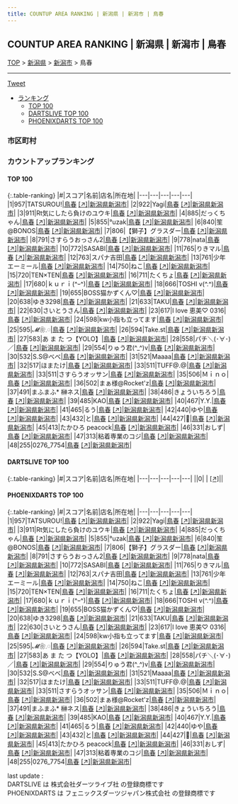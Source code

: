 ```yaml
---
title: COUNTUP AREA RANKING | 新潟県 | 新潟市 | 鳥春
---
```

## COUNTUP AREA RANKING | 新潟県 | 新潟市 | 鳥春

[TOP](/darts/rank/) > [新潟県](/darts/rank/新潟県/) > [新潟市](/darts/rank/新潟県/新潟市/) > 鳥春

___

<a href="https://twitter.com/share?ref_src=twsrc%5Etfw" data-text="COUNTUP AREA RANKING | 新潟県新潟市鳥春" class="twitter-share-button" data-hashtags="DARTSLIVE,PHOENIXDARTS,darts,ダーツ" data-show-count="false">Tweet</a>

* [ランキング](#カウントアップランキング)
    * [TOP 100](#top-100)
    * [DARTSLIVE TOP 100](#dartslive-top-100)
    * [PHOENIXDARTS TOP 100](#phoenixdarts-top-100)

### 市区町村

<ul>

</ul>

### カウントアップランキング

#### TOP 100



{:.table-ranking}
|#|スコア|名前|店名|所在地|
|---|---|---|---|---|
|1|957|<span class="rank-name-pd">TATSUROU!</span>|<a href="/darts/rank/shops/9508.html">鳥春</a> <a href="https://vs.phoenixdarts.com/jp/shop/shopDetailInfo/s_9508?s_seq=9508">[↗]</a>|<a href="/darts/rank/新潟県/新潟市">新潟県新潟市</a>|
|2|922|<span class="rank-name-pd">Yagi</span>|<a href="/darts/rank/shops/9508.html">鳥春</a> <a href="https://vs.phoenixdarts.com/jp/shop/shopDetailInfo/s_9508?s_seq=9508">[↗]</a>|<a href="/darts/rank/新潟県/新潟市">新潟県新潟市</a>|
|3|911|<span class="rank-name-pd">Rt気にしたら負けのユウキ</span>|<a href="/darts/rank/shops/9508.html">鳥春</a> <a href="https://vs.phoenixdarts.com/jp/shop/shopDetailInfo/s_9508?s_seq=9508">[↗]</a>|<a href="/darts/rank/新潟県/新潟市">新潟県新潟市</a>|
|4|885|<span class="rank-name-pd">だっくちゃん</span>|<a href="/darts/rank/shops/9508.html">鳥春</a> <a href="https://vs.phoenixdarts.com/jp/shop/shopDetailInfo/s_9508?s_seq=9508">[↗]</a>|<a href="/darts/rank/新潟県/新潟市">新潟県新潟市</a>|
|5|855|<span class="rank-name-pd">°uzak</span>|<a href="/darts/rank/shops/9508.html">鳥春</a> <a href="https://vs.phoenixdarts.com/jp/shop/shopDetailInfo/s_9508?s_seq=9508">[↗]</a>|<a href="/darts/rank/新潟県/新潟市">新潟県新潟市</a>|
|6|840|<span class="rank-name-pd">笙@BONOS</span>|<a href="/darts/rank/shops/9508.html">鳥春</a> <a href="https://vs.phoenixdarts.com/jp/shop/shopDetailInfo/s_9508?s_seq=9508">[↗]</a>|<a href="/darts/rank/新潟県/新潟市">新潟県新潟市</a>|
|7|806|<span class="rank-name-pd">【獅子】グラスダー</span>|<a href="/darts/rank/shops/9508.html">鳥春</a> <a href="https://vs.phoenixdarts.com/jp/shop/shopDetailInfo/s_9508?s_seq=9508">[↗]</a>|<a href="/darts/rank/新潟県/新潟市">新潟県新潟市</a>|
|8|791|<span class="rank-name-pd">さすらうおっさん2</span>|<a href="/darts/rank/shops/9508.html">鳥春</a> <a href="https://vs.phoenixdarts.com/jp/shop/shopDetailInfo/s_9508?s_seq=9508">[↗]</a>|<a href="/darts/rank/新潟県/新潟市">新潟県新潟市</a>|
|9|778|<span class="rank-name-pd">nata</span>|<a href="/darts/rank/shops/9508.html">鳥春</a> <a href="https://vs.phoenixdarts.com/jp/shop/shopDetailInfo/s_9508?s_seq=9508">[↗]</a>|<a href="/darts/rank/新潟県/新潟市">新潟県新潟市</a>|
|10|772|<span class="rank-name-pd">SASABI</span>|<a href="/darts/rank/shops/9508.html">鳥春</a> <a href="https://vs.phoenixdarts.com/jp/shop/shopDetailInfo/s_9508?s_seq=9508">[↗]</a>|<a href="/darts/rank/新潟県/新潟市">新潟県新潟市</a>|
|11|765|<span class="rank-name-pd">りきマル</span>|<a href="/darts/rank/shops/9508.html">鳥春</a> <a href="https://vs.phoenixdarts.com/jp/shop/shopDetailInfo/s_9508?s_seq=9508">[↗]</a>|<a href="/darts/rank/新潟県/新潟市">新潟県新潟市</a>|
|12|763|<span class="rank-name-pd">スパナ吉田</span>|<a href="/darts/rank/shops/9508.html">鳥春</a> <a href="https://vs.phoenixdarts.com/jp/shop/shopDetailInfo/s_9508?s_seq=9508">[↗]</a>|<a href="/darts/rank/新潟県/新潟市">新潟県新潟市</a>|
|13|761|<span class="rank-name-pd">少年エーミール</span>|<a href="/darts/rank/shops/9508.html">鳥春</a> <a href="https://vs.phoenixdarts.com/jp/shop/shopDetailInfo/s_9508?s_seq=9508">[↗]</a>|<a href="/darts/rank/新潟県/新潟市">新潟県新潟市</a>|
|14|750|<span class="rank-name-pd">ねこ</span>|<a href="/darts/rank/shops/9508.html">鳥春</a> <a href="https://vs.phoenixdarts.com/jp/shop/shopDetailInfo/s_9508?s_seq=9508">[↗]</a>|<a href="/darts/rank/新潟県/新潟市">新潟県新潟市</a>|
|15|720|<span class="rank-name-pd">TEN×TEN</span>|<a href="/darts/rank/shops/9508.html">鳥春</a> <a href="https://vs.phoenixdarts.com/jp/shop/shopDetailInfo/s_9508?s_seq=9508">[↗]</a>|<a href="/darts/rank/新潟県/新潟市">新潟県新潟市</a>|
|16|711|<span class="rank-name-pd">たくちょ</span>|<a href="/darts/rank/shops/9508.html">鳥春</a> <a href="https://vs.phoenixdarts.com/jp/shop/shopDetailInfo/s_9508?s_seq=9508">[↗]</a>|<a href="/darts/rank/新潟県/新潟市">新潟県新潟市</a>|
|17|680|<span class="rank-name-pd">ｋｕｒｉ(^ｰ^)</span>|<a href="/darts/rank/shops/9508.html">鳥春</a> <a href="https://vs.phoenixdarts.com/jp/shop/shopDetailInfo/s_9508?s_seq=9508">[↗]</a>|<a href="/darts/rank/新潟県/新潟市">新潟県新潟市</a>|
|18|666|<span class="rank-name-pd">TOSHI  v(^.^)</span>|<a href="/darts/rank/shops/9508.html">鳥春</a> <a href="https://vs.phoenixdarts.com/jp/shop/shopDetailInfo/s_9508?s_seq=9508">[↗]</a>|<a href="/darts/rank/新潟県/新潟市">新潟県新潟市</a>|
|19|655|<span class="rank-name-pd">BOSS猫かずくん♡</span>|<a href="/darts/rank/shops/9508.html">鳥春</a> <a href="https://vs.phoenixdarts.com/jp/shop/shopDetailInfo/s_9508?s_seq=9508">[↗]</a>|<a href="/darts/rank/新潟県/新潟市">新潟県新潟市</a>|
|20|638|<span class="rank-name-pd">ゆき3298</span>|<a href="/darts/rank/shops/9508.html">鳥春</a> <a href="https://vs.phoenixdarts.com/jp/shop/shopDetailInfo/s_9508?s_seq=9508">[↗]</a>|<a href="/darts/rank/新潟県/新潟市">新潟県新潟市</a>|
|21|633|<span class="rank-name-pd">TAKU</span>|<a href="/darts/rank/shops/9508.html">鳥春</a> <a href="https://vs.phoenixdarts.com/jp/shop/shopDetailInfo/s_9508?s_seq=9508">[↗]</a>|<a href="/darts/rank/新潟県/新潟市">新潟県新潟市</a>|
|22|630|<span class="rank-name-pd">さいとうさん</span>|<a href="/darts/rank/shops/9508.html">鳥春</a> <a href="https://vs.phoenixdarts.com/jp/shop/shopDetailInfo/s_9508?s_seq=9508">[↗]</a>|<a href="/darts/rank/新潟県/新潟市">新潟県新潟市</a>|
|23|617|<span class="rank-name-pd">I love 恵美♡ 0316</span>|<a href="/darts/rank/shops/9508.html">鳥春</a> <a href="https://vs.phoenixdarts.com/jp/shop/shopDetailInfo/s_9508?s_seq=9508">[↗]</a>|<a href="/darts/rank/新潟県/新潟市">新潟県新潟市</a>|
|24|598|<span class="rank-name-pd">kw小指も立ってます</span>|<a href="/darts/rank/shops/9508.html">鳥春</a> <a href="https://vs.phoenixdarts.com/jp/shop/shopDetailInfo/s_9508?s_seq=9508">[↗]</a>|<a href="/darts/rank/新潟県/新潟市">新潟県新潟市</a>|
|25|595|<span class="rank-name-pd">𝓜❀𓈒𓏸︎︎︎︎</span>|<a href="/darts/rank/shops/9508.html">鳥春</a> <a href="https://vs.phoenixdarts.com/jp/shop/shopDetailInfo/s_9508?s_seq=9508">[↗]</a>|<a href="/darts/rank/新潟県/新潟市">新潟県新潟市</a>|
|26|594|<span class="rank-name-pd">Take.st</span>|<a href="/darts/rank/shops/9508.html">鳥春</a> <a href="https://vs.phoenixdarts.com/jp/shop/shopDetailInfo/s_9508?s_seq=9508">[↗]</a>|<a href="/darts/rank/新潟県/新潟市">新潟県新潟市</a>|
|27|583|<span class="rank-name-pd">あ ま た つ【YOLO】</span>|<a href="/darts/rank/shops/9508.html">鳥春</a> <a href="https://vs.phoenixdarts.com/jp/shop/shopDetailInfo/s_9508?s_seq=9508">[↗]</a>|<a href="/darts/rank/新潟県/新潟市">新潟県新潟市</a>|
|28|558|<span class="rank-name-pd">パチ＼(･∀･)／</span>|<a href="/darts/rank/shops/9508.html">鳥春</a> <a href="https://vs.phoenixdarts.com/jp/shop/shopDetailInfo/s_9508?s_seq=9508">[↗]</a>|<a href="/darts/rank/新潟県/新潟市">新潟県新潟市</a>|
|29|554|<span class="rank-name-pd">りゅう君(^_^)v</span>|<a href="/darts/rank/shops/9508.html">鳥春</a> <a href="https://vs.phoenixdarts.com/jp/shop/shopDetailInfo/s_9508?s_seq=9508">[↗]</a>|<a href="/darts/rank/新潟県/新潟市">新潟県新潟市</a>|
|30|532|<span class="rank-name-pd">S.S@べべ</span>|<a href="/darts/rank/shops/9508.html">鳥春</a> <a href="https://vs.phoenixdarts.com/jp/shop/shopDetailInfo/s_9508?s_seq=9508">[↗]</a>|<a href="/darts/rank/新潟県/新潟市">新潟県新潟市</a>|
|31|521|<span class="rank-name-pd">Maaaa</span>|<a href="/darts/rank/shops/9508.html">鳥春</a> <a href="https://vs.phoenixdarts.com/jp/shop/shopDetailInfo/s_9508?s_seq=9508">[↗]</a>|<a href="/darts/rank/新潟県/新潟市">新潟県新潟市</a>|
|32|517|<span class="rank-name-pd">ほまたけ</span>|<a href="/darts/rank/shops/9508.html">鳥春</a> <a href="https://vs.phoenixdarts.com/jp/shop/shopDetailInfo/s_9508?s_seq=9508">[↗]</a>|<a href="/darts/rank/新潟県/新潟市">新潟県新潟市</a>|
|33|511|<span class="rank-name-pd">TUFF@.@</span>|<a href="/darts/rank/shops/9508.html">鳥春</a> <a href="https://vs.phoenixdarts.com/jp/shop/shopDetailInfo/s_9508?s_seq=9508">[↗]</a>|<a href="/darts/rank/新潟県/新潟市">新潟県新潟市</a>|
|33|511|<span class="rank-name-pd">さすらうオッサン</span>|<a href="/darts/rank/shops/9508.html">鳥春</a> <a href="https://vs.phoenixdarts.com/jp/shop/shopDetailInfo/s_9508?s_seq=9508">[↗]</a>|<a href="/darts/rank/新潟県/新潟市">新潟県新潟市</a>|
|35|506|<span class="rank-name-pd">Ｍｉｎｏ</span>|<a href="/darts/rank/shops/9508.html">鳥春</a> <a href="https://vs.phoenixdarts.com/jp/shop/shopDetailInfo/s_9508?s_seq=9508">[↗]</a>|<a href="/darts/rank/新潟県/新潟市">新潟県新潟市</a>|
|36|502|<span class="rank-name-pd">まぁ様@Rocket&#x27;z</span>|<a href="/darts/rank/shops/9508.html">鳥春</a> <a href="https://vs.phoenixdarts.com/jp/shop/shopDetailInfo/s_9508?s_seq=9508">[↗]</a>|<a href="/darts/rank/新潟県/新潟市">新潟県新潟市</a>|
|37|491|<span class="rank-name-pd">まふまふ* 榊ネス</span>|<a href="/darts/rank/shops/9508.html">鳥春</a> <a href="https://vs.phoenixdarts.com/jp/shop/shopDetailInfo/s_9508?s_seq=9508">[↗]</a>|<a href="/darts/rank/新潟県/新潟市">新潟県新潟市</a>|
|38|486|<span class="rank-name-pd">きょういちろう</span>|<a href="/darts/rank/shops/9508.html">鳥春</a> <a href="https://vs.phoenixdarts.com/jp/shop/shopDetailInfo/s_9508?s_seq=9508">[↗]</a>|<a href="/darts/rank/新潟県/新潟市">新潟県新潟市</a>|
|39|485|<span class="rank-name-pd">KAO</span>|<a href="/darts/rank/shops/9508.html">鳥春</a> <a href="https://vs.phoenixdarts.com/jp/shop/shopDetailInfo/s_9508?s_seq=9508">[↗]</a>|<a href="/darts/rank/新潟県/新潟市">新潟県新潟市</a>|
|40|467|<span class="rank-name-pd">Y.Y.</span>|<a href="/darts/rank/shops/9508.html">鳥春</a> <a href="https://vs.phoenixdarts.com/jp/shop/shopDetailInfo/s_9508?s_seq=9508">[↗]</a>|<a href="/darts/rank/新潟県/新潟市">新潟県新潟市</a>|
|41|465|<span class="rank-name-pd">るう</span>|<a href="/darts/rank/shops/9508.html">鳥春</a> <a href="https://vs.phoenixdarts.com/jp/shop/shopDetailInfo/s_9508?s_seq=9508">[↗]</a>|<a href="/darts/rank/新潟県/新潟市">新潟県新潟市</a>|
|42|440|<span class="rank-name-pd">ゆや</span>|<a href="/darts/rank/shops/9508.html">鳥春</a> <a href="https://vs.phoenixdarts.com/jp/shop/shopDetailInfo/s_9508?s_seq=9508">[↗]</a>|<a href="/darts/rank/新潟県/新潟市">新潟県新潟市</a>|
|43|432|<span class="rank-name-pd">と</span>|<a href="/darts/rank/shops/9508.html">鳥春</a> <a href="https://vs.phoenixdarts.com/jp/shop/shopDetailInfo/s_9508?s_seq=9508">[↗]</a>|<a href="/darts/rank/新潟県/新潟市">新潟県新潟市</a>|
|44|427|<span class="rank-name-pd">💜</span>|<a href="/darts/rank/shops/9508.html">鳥春</a> <a href="https://vs.phoenixdarts.com/jp/shop/shopDetailInfo/s_9508?s_seq=9508">[↗]</a>|<a href="/darts/rank/新潟県/新潟市">新潟県新潟市</a>|
|45|413|<span class="rank-name-pd">たかひろ peacock</span>|<a href="/darts/rank/shops/9508.html">鳥春</a> <a href="https://vs.phoenixdarts.com/jp/shop/shopDetailInfo/s_9508?s_seq=9508">[↗]</a>|<a href="/darts/rank/新潟県/新潟市">新潟県新潟市</a>|
|46|331|<span class="rank-name-pd">おしず</span>|<a href="/darts/rank/shops/9508.html">鳥春</a> <a href="https://vs.phoenixdarts.com/jp/shop/shopDetailInfo/s_9508?s_seq=9508">[↗]</a>|<a href="/darts/rank/新潟県/新潟市">新潟県新潟市</a>|
|47|313|<span class="rank-name-pd">粘着専業のコジ</span>|<a href="/darts/rank/shops/9508.html">鳥春</a> <a href="https://vs.phoenixdarts.com/jp/shop/shopDetailInfo/s_9508?s_seq=9508">[↗]</a>|<a href="/darts/rank/新潟県/新潟市">新潟県新潟市</a>|
|48|255|<span class="rank-name-pd">0276_7754</span>|<a href="/darts/rank/shops/9508.html">鳥春</a> <a href="https://vs.phoenixdarts.com/jp/shop/shopDetailInfo/s_9508?s_seq=9508">[↗]</a>|<a href="/darts/rank/新潟県/新潟市">新潟県新潟市</a>|


#### DARTSLIVE TOP 100



{:.table-ranking}
|#|スコア|名前|店名|所在地|
|---|---|---|---|---|
||0|<span class="rank-name-dl"> </span>|<a href="/darts/rank/shops/.html"></a> <a href="">[↗]</a>|<a href="/darts/rank//"></a>|


#### PHOENIXDARTS TOP 100



{:.table-ranking}
|#|スコア|名前|店名|所在地|
|---|---|---|---|---|
|1|957|<span class="rank-name-pd">TATSUROU!</span>|<a href="/darts/rank/shops/9508.html">鳥春</a> <a href="https://vs.phoenixdarts.com/jp/shop/shopDetailInfo/s_9508?s_seq=9508">[↗]</a>|<a href="/darts/rank/新潟県/新潟市">新潟県新潟市</a>|
|2|922|<span class="rank-name-pd">Yagi</span>|<a href="/darts/rank/shops/9508.html">鳥春</a> <a href="https://vs.phoenixdarts.com/jp/shop/shopDetailInfo/s_9508?s_seq=9508">[↗]</a>|<a href="/darts/rank/新潟県/新潟市">新潟県新潟市</a>|
|3|911|<span class="rank-name-pd">Rt気にしたら負けのユウキ</span>|<a href="/darts/rank/shops/9508.html">鳥春</a> <a href="https://vs.phoenixdarts.com/jp/shop/shopDetailInfo/s_9508?s_seq=9508">[↗]</a>|<a href="/darts/rank/新潟県/新潟市">新潟県新潟市</a>|
|4|885|<span class="rank-name-pd">だっくちゃん</span>|<a href="/darts/rank/shops/9508.html">鳥春</a> <a href="https://vs.phoenixdarts.com/jp/shop/shopDetailInfo/s_9508?s_seq=9508">[↗]</a>|<a href="/darts/rank/新潟県/新潟市">新潟県新潟市</a>|
|5|855|<span class="rank-name-pd">°uzak</span>|<a href="/darts/rank/shops/9508.html">鳥春</a> <a href="https://vs.phoenixdarts.com/jp/shop/shopDetailInfo/s_9508?s_seq=9508">[↗]</a>|<a href="/darts/rank/新潟県/新潟市">新潟県新潟市</a>|
|6|840|<span class="rank-name-pd">笙@BONOS</span>|<a href="/darts/rank/shops/9508.html">鳥春</a> <a href="https://vs.phoenixdarts.com/jp/shop/shopDetailInfo/s_9508?s_seq=9508">[↗]</a>|<a href="/darts/rank/新潟県/新潟市">新潟県新潟市</a>|
|7|806|<span class="rank-name-pd">【獅子】グラスダー</span>|<a href="/darts/rank/shops/9508.html">鳥春</a> <a href="https://vs.phoenixdarts.com/jp/shop/shopDetailInfo/s_9508?s_seq=9508">[↗]</a>|<a href="/darts/rank/新潟県/新潟市">新潟県新潟市</a>|
|8|791|<span class="rank-name-pd">さすらうおっさん2</span>|<a href="/darts/rank/shops/9508.html">鳥春</a> <a href="https://vs.phoenixdarts.com/jp/shop/shopDetailInfo/s_9508?s_seq=9508">[↗]</a>|<a href="/darts/rank/新潟県/新潟市">新潟県新潟市</a>|
|9|778|<span class="rank-name-pd">nata</span>|<a href="/darts/rank/shops/9508.html">鳥春</a> <a href="https://vs.phoenixdarts.com/jp/shop/shopDetailInfo/s_9508?s_seq=9508">[↗]</a>|<a href="/darts/rank/新潟県/新潟市">新潟県新潟市</a>|
|10|772|<span class="rank-name-pd">SASABI</span>|<a href="/darts/rank/shops/9508.html">鳥春</a> <a href="https://vs.phoenixdarts.com/jp/shop/shopDetailInfo/s_9508?s_seq=9508">[↗]</a>|<a href="/darts/rank/新潟県/新潟市">新潟県新潟市</a>|
|11|765|<span class="rank-name-pd">りきマル</span>|<a href="/darts/rank/shops/9508.html">鳥春</a> <a href="https://vs.phoenixdarts.com/jp/shop/shopDetailInfo/s_9508?s_seq=9508">[↗]</a>|<a href="/darts/rank/新潟県/新潟市">新潟県新潟市</a>|
|12|763|<span class="rank-name-pd">スパナ吉田</span>|<a href="/darts/rank/shops/9508.html">鳥春</a> <a href="https://vs.phoenixdarts.com/jp/shop/shopDetailInfo/s_9508?s_seq=9508">[↗]</a>|<a href="/darts/rank/新潟県/新潟市">新潟県新潟市</a>|
|13|761|<span class="rank-name-pd">少年エーミール</span>|<a href="/darts/rank/shops/9508.html">鳥春</a> <a href="https://vs.phoenixdarts.com/jp/shop/shopDetailInfo/s_9508?s_seq=9508">[↗]</a>|<a href="/darts/rank/新潟県/新潟市">新潟県新潟市</a>|
|14|750|<span class="rank-name-pd">ねこ</span>|<a href="/darts/rank/shops/9508.html">鳥春</a> <a href="https://vs.phoenixdarts.com/jp/shop/shopDetailInfo/s_9508?s_seq=9508">[↗]</a>|<a href="/darts/rank/新潟県/新潟市">新潟県新潟市</a>|
|15|720|<span class="rank-name-pd">TEN×TEN</span>|<a href="/darts/rank/shops/9508.html">鳥春</a> <a href="https://vs.phoenixdarts.com/jp/shop/shopDetailInfo/s_9508?s_seq=9508">[↗]</a>|<a href="/darts/rank/新潟県/新潟市">新潟県新潟市</a>|
|16|711|<span class="rank-name-pd">たくちょ</span>|<a href="/darts/rank/shops/9508.html">鳥春</a> <a href="https://vs.phoenixdarts.com/jp/shop/shopDetailInfo/s_9508?s_seq=9508">[↗]</a>|<a href="/darts/rank/新潟県/新潟市">新潟県新潟市</a>|
|17|680|<span class="rank-name-pd">ｋｕｒｉ(^ｰ^)</span>|<a href="/darts/rank/shops/9508.html">鳥春</a> <a href="https://vs.phoenixdarts.com/jp/shop/shopDetailInfo/s_9508?s_seq=9508">[↗]</a>|<a href="/darts/rank/新潟県/新潟市">新潟県新潟市</a>|
|18|666|<span class="rank-name-pd">TOSHI  v(^.^)</span>|<a href="/darts/rank/shops/9508.html">鳥春</a> <a href="https://vs.phoenixdarts.com/jp/shop/shopDetailInfo/s_9508?s_seq=9508">[↗]</a>|<a href="/darts/rank/新潟県/新潟市">新潟県新潟市</a>|
|19|655|<span class="rank-name-pd">BOSS猫かずくん♡</span>|<a href="/darts/rank/shops/9508.html">鳥春</a> <a href="https://vs.phoenixdarts.com/jp/shop/shopDetailInfo/s_9508?s_seq=9508">[↗]</a>|<a href="/darts/rank/新潟県/新潟市">新潟県新潟市</a>|
|20|638|<span class="rank-name-pd">ゆき3298</span>|<a href="/darts/rank/shops/9508.html">鳥春</a> <a href="https://vs.phoenixdarts.com/jp/shop/shopDetailInfo/s_9508?s_seq=9508">[↗]</a>|<a href="/darts/rank/新潟県/新潟市">新潟県新潟市</a>|
|21|633|<span class="rank-name-pd">TAKU</span>|<a href="/darts/rank/shops/9508.html">鳥春</a> <a href="https://vs.phoenixdarts.com/jp/shop/shopDetailInfo/s_9508?s_seq=9508">[↗]</a>|<a href="/darts/rank/新潟県/新潟市">新潟県新潟市</a>|
|22|630|<span class="rank-name-pd">さいとうさん</span>|<a href="/darts/rank/shops/9508.html">鳥春</a> <a href="https://vs.phoenixdarts.com/jp/shop/shopDetailInfo/s_9508?s_seq=9508">[↗]</a>|<a href="/darts/rank/新潟県/新潟市">新潟県新潟市</a>|
|23|617|<span class="rank-name-pd">I love 恵美♡ 0316</span>|<a href="/darts/rank/shops/9508.html">鳥春</a> <a href="https://vs.phoenixdarts.com/jp/shop/shopDetailInfo/s_9508?s_seq=9508">[↗]</a>|<a href="/darts/rank/新潟県/新潟市">新潟県新潟市</a>|
|24|598|<span class="rank-name-pd">kw小指も立ってます</span>|<a href="/darts/rank/shops/9508.html">鳥春</a> <a href="https://vs.phoenixdarts.com/jp/shop/shopDetailInfo/s_9508?s_seq=9508">[↗]</a>|<a href="/darts/rank/新潟県/新潟市">新潟県新潟市</a>|
|25|595|<span class="rank-name-pd">𝓜❀𓈒𓏸︎︎︎︎</span>|<a href="/darts/rank/shops/9508.html">鳥春</a> <a href="https://vs.phoenixdarts.com/jp/shop/shopDetailInfo/s_9508?s_seq=9508">[↗]</a>|<a href="/darts/rank/新潟県/新潟市">新潟県新潟市</a>|
|26|594|<span class="rank-name-pd">Take.st</span>|<a href="/darts/rank/shops/9508.html">鳥春</a> <a href="https://vs.phoenixdarts.com/jp/shop/shopDetailInfo/s_9508?s_seq=9508">[↗]</a>|<a href="/darts/rank/新潟県/新潟市">新潟県新潟市</a>|
|27|583|<span class="rank-name-pd">あ ま た つ【YOLO】</span>|<a href="/darts/rank/shops/9508.html">鳥春</a> <a href="https://vs.phoenixdarts.com/jp/shop/shopDetailInfo/s_9508?s_seq=9508">[↗]</a>|<a href="/darts/rank/新潟県/新潟市">新潟県新潟市</a>|
|28|558|<span class="rank-name-pd">パチ＼(･∀･)／</span>|<a href="/darts/rank/shops/9508.html">鳥春</a> <a href="https://vs.phoenixdarts.com/jp/shop/shopDetailInfo/s_9508?s_seq=9508">[↗]</a>|<a href="/darts/rank/新潟県/新潟市">新潟県新潟市</a>|
|29|554|<span class="rank-name-pd">りゅう君(^_^)v</span>|<a href="/darts/rank/shops/9508.html">鳥春</a> <a href="https://vs.phoenixdarts.com/jp/shop/shopDetailInfo/s_9508?s_seq=9508">[↗]</a>|<a href="/darts/rank/新潟県/新潟市">新潟県新潟市</a>|
|30|532|<span class="rank-name-pd">S.S@べべ</span>|<a href="/darts/rank/shops/9508.html">鳥春</a> <a href="https://vs.phoenixdarts.com/jp/shop/shopDetailInfo/s_9508?s_seq=9508">[↗]</a>|<a href="/darts/rank/新潟県/新潟市">新潟県新潟市</a>|
|31|521|<span class="rank-name-pd">Maaaa</span>|<a href="/darts/rank/shops/9508.html">鳥春</a> <a href="https://vs.phoenixdarts.com/jp/shop/shopDetailInfo/s_9508?s_seq=9508">[↗]</a>|<a href="/darts/rank/新潟県/新潟市">新潟県新潟市</a>|
|32|517|<span class="rank-name-pd">ほまたけ</span>|<a href="/darts/rank/shops/9508.html">鳥春</a> <a href="https://vs.phoenixdarts.com/jp/shop/shopDetailInfo/s_9508?s_seq=9508">[↗]</a>|<a href="/darts/rank/新潟県/新潟市">新潟県新潟市</a>|
|33|511|<span class="rank-name-pd">TUFF@.@</span>|<a href="/darts/rank/shops/9508.html">鳥春</a> <a href="https://vs.phoenixdarts.com/jp/shop/shopDetailInfo/s_9508?s_seq=9508">[↗]</a>|<a href="/darts/rank/新潟県/新潟市">新潟県新潟市</a>|
|33|511|<span class="rank-name-pd">さすらうオッサン</span>|<a href="/darts/rank/shops/9508.html">鳥春</a> <a href="https://vs.phoenixdarts.com/jp/shop/shopDetailInfo/s_9508?s_seq=9508">[↗]</a>|<a href="/darts/rank/新潟県/新潟市">新潟県新潟市</a>|
|35|506|<span class="rank-name-pd">Ｍｉｎｏ</span>|<a href="/darts/rank/shops/9508.html">鳥春</a> <a href="https://vs.phoenixdarts.com/jp/shop/shopDetailInfo/s_9508?s_seq=9508">[↗]</a>|<a href="/darts/rank/新潟県/新潟市">新潟県新潟市</a>|
|36|502|<span class="rank-name-pd">まぁ様@Rocket&#x27;z</span>|<a href="/darts/rank/shops/9508.html">鳥春</a> <a href="https://vs.phoenixdarts.com/jp/shop/shopDetailInfo/s_9508?s_seq=9508">[↗]</a>|<a href="/darts/rank/新潟県/新潟市">新潟県新潟市</a>|
|37|491|<span class="rank-name-pd">まふまふ* 榊ネス</span>|<a href="/darts/rank/shops/9508.html">鳥春</a> <a href="https://vs.phoenixdarts.com/jp/shop/shopDetailInfo/s_9508?s_seq=9508">[↗]</a>|<a href="/darts/rank/新潟県/新潟市">新潟県新潟市</a>|
|38|486|<span class="rank-name-pd">きょういちろう</span>|<a href="/darts/rank/shops/9508.html">鳥春</a> <a href="https://vs.phoenixdarts.com/jp/shop/shopDetailInfo/s_9508?s_seq=9508">[↗]</a>|<a href="/darts/rank/新潟県/新潟市">新潟県新潟市</a>|
|39|485|<span class="rank-name-pd">KAO</span>|<a href="/darts/rank/shops/9508.html">鳥春</a> <a href="https://vs.phoenixdarts.com/jp/shop/shopDetailInfo/s_9508?s_seq=9508">[↗]</a>|<a href="/darts/rank/新潟県/新潟市">新潟県新潟市</a>|
|40|467|<span class="rank-name-pd">Y.Y.</span>|<a href="/darts/rank/shops/9508.html">鳥春</a> <a href="https://vs.phoenixdarts.com/jp/shop/shopDetailInfo/s_9508?s_seq=9508">[↗]</a>|<a href="/darts/rank/新潟県/新潟市">新潟県新潟市</a>|
|41|465|<span class="rank-name-pd">るう</span>|<a href="/darts/rank/shops/9508.html">鳥春</a> <a href="https://vs.phoenixdarts.com/jp/shop/shopDetailInfo/s_9508?s_seq=9508">[↗]</a>|<a href="/darts/rank/新潟県/新潟市">新潟県新潟市</a>|
|42|440|<span class="rank-name-pd">ゆや</span>|<a href="/darts/rank/shops/9508.html">鳥春</a> <a href="https://vs.phoenixdarts.com/jp/shop/shopDetailInfo/s_9508?s_seq=9508">[↗]</a>|<a href="/darts/rank/新潟県/新潟市">新潟県新潟市</a>|
|43|432|<span class="rank-name-pd">と</span>|<a href="/darts/rank/shops/9508.html">鳥春</a> <a href="https://vs.phoenixdarts.com/jp/shop/shopDetailInfo/s_9508?s_seq=9508">[↗]</a>|<a href="/darts/rank/新潟県/新潟市">新潟県新潟市</a>|
|44|427|<span class="rank-name-pd">💜</span>|<a href="/darts/rank/shops/9508.html">鳥春</a> <a href="https://vs.phoenixdarts.com/jp/shop/shopDetailInfo/s_9508?s_seq=9508">[↗]</a>|<a href="/darts/rank/新潟県/新潟市">新潟県新潟市</a>|
|45|413|<span class="rank-name-pd">たかひろ peacock</span>|<a href="/darts/rank/shops/9508.html">鳥春</a> <a href="https://vs.phoenixdarts.com/jp/shop/shopDetailInfo/s_9508?s_seq=9508">[↗]</a>|<a href="/darts/rank/新潟県/新潟市">新潟県新潟市</a>|
|46|331|<span class="rank-name-pd">おしず</span>|<a href="/darts/rank/shops/9508.html">鳥春</a> <a href="https://vs.phoenixdarts.com/jp/shop/shopDetailInfo/s_9508?s_seq=9508">[↗]</a>|<a href="/darts/rank/新潟県/新潟市">新潟県新潟市</a>|
|47|313|<span class="rank-name-pd">粘着専業のコジ</span>|<a href="/darts/rank/shops/9508.html">鳥春</a> <a href="https://vs.phoenixdarts.com/jp/shop/shopDetailInfo/s_9508?s_seq=9508">[↗]</a>|<a href="/darts/rank/新潟県/新潟市">新潟県新潟市</a>|
|48|255|<span class="rank-name-pd">0276_7754</span>|<a href="/darts/rank/shops/9508.html">鳥春</a> <a href="https://vs.phoenixdarts.com/jp/shop/shopDetailInfo/s_9508?s_seq=9508">[↗]</a>|<a href="/darts/rank/新潟県/新潟市">新潟県新潟市</a>|


<div class="footer border-top border-gray-light mt-5 pt-3 text-right text-gray">
    last update : <span style="font-weight: italic" id="foot_last_modified"></span><br />
    DARTSLIVE は 株式会社ダーツライブ社 の登録商標です<br />
    PHOENIXDARTS は フェニックスダーツジャパン株式会社 の登録商標です<br />
</div>

<script src="https://cdnjs.cloudflare.com/ajax/libs/jquery.tablesorter/2.31.3/js/jquery.tablesorter.min.js" integrity="sha512-qzgd5cYSZcosqpzpn7zF2ZId8f/8CHmFKZ8j7mU4OUXTNRd5g+ZHBPsgKEwoqxCtdQvExE5LprwwPAgoicguNg==" crossorigin="anonymous" referrerpolicy="no-referrer"></script>
<link rel="stylesheet" href="https://cdnjs.cloudflare.com/ajax/libs/jquery.tablesorter/2.31.3/css/theme.default.min.css" integrity="sha512-wghhOJkjQX0Lh3NSWvNKeZ0ZpNn+SPVXX1Qyc9OCaogADktxrBiBdKGDoqVUOyhStvMBmJQ8ZdMHiR3wuEq8+w==" crossorigin="anonymous" referrerpolicy="no-referrer" />
<script>
$(function() {
    $(".table-ranking").tablesorter({sortList:[[0, 0]]});
    $("#foot_last_modified").text(formatDate(new Date(document.lastModified), 'yyyy-MM-dd HH:mm:ss'));
});
</script>

<script async src="https://platform.twitter.com/widgets.js" charset="utf-8"></script>